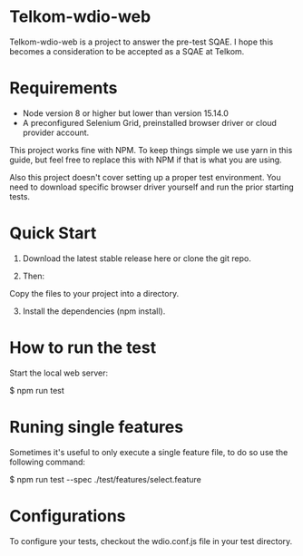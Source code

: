 # Telkom-wdio-web
Telkom-wdio-web is a project to answer the pre-test SQAE. I hope this becomes a consideration to be accepted as a SQAE at Telkom.
# Requirements
- Node version 8 or higher but lower than version 15.14.0
- A preconfigured Selenium Grid, preinstalled browser driver or cloud provider account.

This project works fine with NPM. To keep things simple we use yarn in this guide, but feel free to replace this with NPM if that is what you are using.

Also this project doesn't cover setting up a proper test environment. You need to download specific browser driver yourself and run the prior starting tests.
# Quick Start
1.  Download the latest stable release here or clone the git repo.

2. Then:

Copy the files to your project into a directory.

3. Install the dependencies (npm install).
# How to run the test
Start the local web server:

$ npm run test

# Runing single features
Sometimes it's useful to only execute a single feature file, to do so use the following command:

$ npm run test --spec ./test/features/select.feature

# Configurations
To configure your tests, checkout the wdio.conf.js file in your test directory. 
